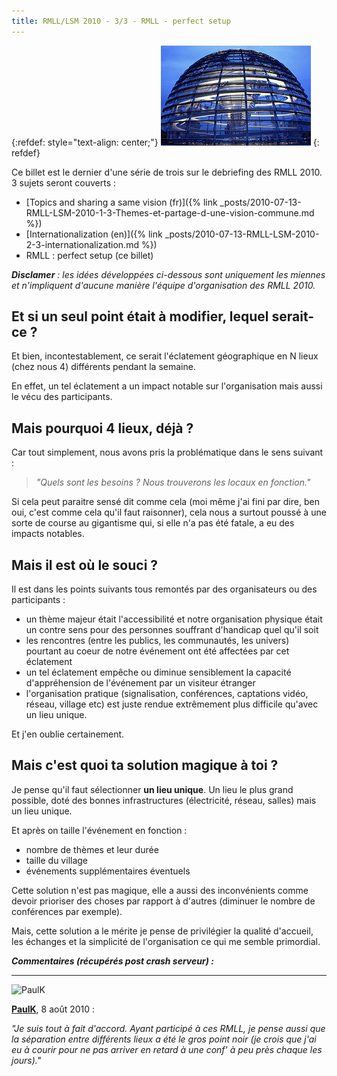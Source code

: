 ```yaml
---
title: RMLL/LSM 2010 - 3/3 - RMLL - perfect setup
---
```


{:refdef: style="text-align: center;"}
![building](/assets/building.jpg)
{: refdef}

Ce billet est le dernier d'une série de trois sur le debriefing des RMLL 2010. 3 sujets seront couverts :

* [Topics and sharing a same vision (fr)]({% link _posts/2010-07-13-RMLL-LSM-2010-1-3-Themes-et-partage-d-une-vision-commune.md %})
* [Internationalization (en)]({% link _posts/2010-07-13-RMLL-LSM-2010-2-3-internationalization.md %})
* RMLL : perfect setup (ce billet)

___Disclamer__ : les idées développées ci-dessous sont uniquement les miennes et n'impliquent d'aucune manière l'équipe d'organisation des RMLL 2010._

## Et si un seul point était à modifier, lequel serait-ce ?

Et bien, incontestablement, ce serait l'éclatement géographique en N lieux (chez nous 4) différents pendant la semaine.

En effet, un tel éclatement a un impact notable sur l'organisation mais aussi le vécu des participants.

## Mais pourquoi 4 lieux, déjà ?

Car tout simplement, nous avons pris la problématique dans le sens suivant :

> _"Quels sont les besoins ? Nous trouverons les locaux en fonction."_

Si cela peut paraitre sensé dit comme cela (moi même j'ai fini par dire, ben oui, c'est comme cela qu'il faut raisonner), cela nous a surtout poussé à une sorte de course au gigantisme qui, si elle n'a pas été fatale, a eu des impacts notables.

## Mais il est où le souci ?

Il est dans les points suivants tous remontés par des organisateurs ou des participants :
* un thème majeur était l'accessibilité et notre organisation physique était un contre sens pour des personnes souffrant d'handicap quel qu'il soit
* les rencontres (entre les publics, les communautés, les univers) pourtant au coeur de notre événement ont été affectées par cet éclatement
* un tel éclatement empêche ou diminue sensiblement la capacité d'appréhension de l'événement par un visiteur étranger
* l'organisation pratique (signalisation, conférences, captations vidéo, réseau, village etc) est juste rendue extrêmement plus difficile qu'avec un lieu unique.

Et j'en oublie certainement.

## Mais c'est quoi ta solution magique à toi ?

Je pense qu'il faut sélectionner **un lieu unique**. Un lieu le plus grand possible, doté des bonnes infrastructures (électricité, réseau, salles) mais un lieu unique.

Et après on taille l'événement en fonction :
* nombre de thèmes et leur durée
* taille du village
* événements supplémentaires éventuels

Cette solution n'est pas magique, elle a aussi des inconvénients comme devoir prioriser des choses par rapport à d'autres (diminuer le nombre de conférences par exemple).

Mais, cette solution a le mérite je pense de privilégier la qualité d'accueil, les échanges et la simplicité de l'organisation ce qui me semble primordial.

_**Commentaires (récupérés post crash serveur) :**_

---
![PaulK](https://www.gravatar.com/avatar/f2b6e2e7960ddef67eb1073283981a21)

**[PaulK](http://www.paulk.fr/)**, 8 août 2010 :
 
_"Je suis tout à fait d'accord. Ayant participé à ces RMLL, je pense aussi que la séparation entre différents lieux a été le gros point noir (je crois que j'ai eu à courir pour ne pas arriver en retard à une conf' à peu près chaque les jours)."_



